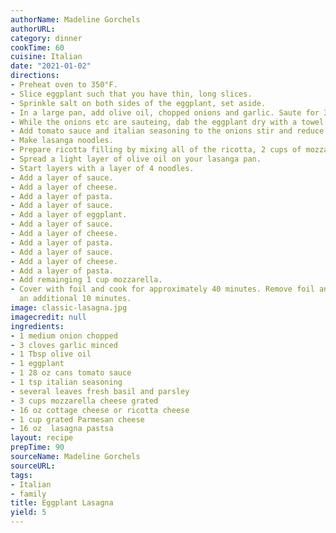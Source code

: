 ```yaml
---
authorName: Madeline Gorchels
authorURL:
category: dinner
cookTime: 60
cuisine: Italian
date: "2021-01-02"
directions:
- Preheat oven to 350°F.
- Slice eggplant such that you have thin, long slices. 
- Sprinkle salt on both sides of the eggplant, set aside. 
- In a large pan, add olive oil, chopped onions and garlic. Saute for 3-4 minutes.
- While the onions etc are sauteing, dab the eggplant dry with a towel. Brush both sides of the eggplant with olive oil and put on parchment paper on a cookie sheet. Bake for 15 minutes, but check after 10 minutes. 
- Add tomato sauce and italian seasoning to the onions stir and reduce to mid-low heat. 
- Make lasanga noodles. 
- Prepare ricotta filling by mixing all of the ricotta, 2 cups of mozzarella, parmesan, and chopped basil and parsley.
- Spread a light layer of olive oil on your lasanga pan. 
- Start layers with a layer of 4 noodles. 
- Add a layer of sauce. 
- Add a layer of cheese. 
- Add a layer of pasta. 
- Add a layer of sauce. 
- Add a layer of eggplant. 
- Add a layer of sauce. 
- Add a layer of cheese. 
- Add a layer of pasta. 
- Add a layer of sauce. 
- Add a layer of cheese. 
- Add a layer of pasta. 
- Add remainging 1 cup mozzarella. 
- Cover with foil and cook for approximately 40 minutes. Remove foil and cook for
  an additional 10 minutes.
image: classic-lasagna.jpg
imagecredit: null
ingredients:
- 1 medium onion chopped
- 3 cloves garlic minced
- 1 Tbsp olive oil
- 1 eggplant 
- 1 28 oz cans tomato sauce
- 1 tsp italian seasoning
- several leaves fresh basil and parsley
- 3 cups mozzarella cheese grated 
- 16 oz cottage cheese or ricotta cheese
- 1 cup grated Parmesan cheese
- 16 oz  lasagna pastsa
layout: recipe
prepTime: 90
sourceName: Madeline Gorchels
sourceURL:
tags:
- Italian
- family
title: Eggplant Lasagna
yield: 5
---
```


